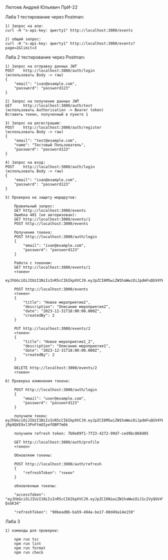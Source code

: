 Лютоев Андрей Юльевич ПрИ-22

Лаба 1 тестирование через Postman:

    1) Запрос на апи:
    curl -H "x-api-key: qwerty1" http://localhost:3000/events

    2) общий запрос:
    curl -H "x-api-key: qwerty1" http://localhost:3000/events?page=2&limit=3
  
  Лаба 2 тестирование через Postman:

    1) Запрос на отправку данных JWT
    POST    http://localhost:3000/auth/login    
    (использовать Body -> raw)
    {
        "email": "ivan@example.com",
        "password": "password123"
    }

    2) Запрос на получение данных JWT
    GET     http://localhost:3000/auth/test
    (использовать Authorisation -> Bearer token)
    Вставить токен, полученный в пункте 1

    3) Запрос на регистрацию:
    POST    http://localhost:3000/auth/register
    (использовать Body -> raw)
    {
        "email": "test@example.com",
        "name": "Тестовый Пользователь",
        "password": "password123"
    }

    4) Запрос на вход:
    POST    http://localhost:3000/auth/login    
    (использовать Body -> raw)
    {
        "email": "ivan@example.com",
        "password": "password123"
    }

    5) Проверка на защиту маршрутов:

        Правильный запрос:
        GET http://localhost:3000/events
        Ошибка 401 (не авторизован):
        GET http://localhost:3000/events/1
        POST http://localhost:3000/events

        Получение токена:
        POST http://localhost:3000/auth/login
        {
            "email": "ivan@example.com",
            "password": "password123"
        }

        Работа с токеном:
        GET http://localhost:3000/events/1
        <токен> 
        eyJhbGciOiJIUzI1NiIsInR5cCI6IkpXVCJ9.eyJpZCI6MSwiZW1haWwiOiJpdmFuQGV4YW1wbGUuY29tIiwiaWF0IjoxNzQ2MTExMjUzLCJleHAiOjE3NDYxMTQ4NTN9._YIVGYxp_UuUrIySZSYOIKOTigQ8aUDuCfYVeQjlPqg

        POST http://localhost:3000/events
        <токен> 
        {
            "title": "Новое мероприятие2",
            "description": "Описание мероприятия2",
            "date": "2023-12-31T18:00:00.000Z",
            "createdBy": 2
        }

        PUT http://localhost:3000/events/2
        <токен> 
        {
            "title": "Новое мероприятие1_2",
            "description": "Описание мероприятия1",
            "date": "2023-12-31T18:00:00.000Z",
            "createdBy": 2
        }

        DELETE http://localhost:3000/events/2
        <токен> 

    6) Проверка изменения токена:
    
        POST http://localhost:3000/auth/login
        {
            "email": "user@example.com",
            "password": "password123"
        }

        получили токен: eyJhbGciOiJIUzI1NiIsInR5cCI6IkpXVCJ9.eyJpZCI6MSwiZW1haWwiOiJpdmFuQGV4YW1wbGUuY29tIiwiaWF0IjoxNzQ2MTEzMzU0LCJleHAiOjE3NDYxMTQyNTR9.svLjOJOkuZYKJu-jRp0QXE9xl3PnFtmOIyefOBP7m6k

        получили refresh token: 7b0e89f1-7f23-4272-99d7-ced9bc860d05
        
        GET http://localhost:3000/auth/profile
        <токен>

        Обновляем токены:

        POST http://localhost:3000/auth/refresh
        {
            "refreshToken": "токен"
        }

        обновленные токены:
        
        "accessToken": "eyJhbGciOiJIUzI1NiIsInR5cCI6IkpXVCJ9.eyJpZCI6NiwiZW1haWwiOiJ1c2VyQGV4YW1wbGUuY29tIiwiaWF0IjoxNzQ2MTEzOTgyLCJleHAiOjE3NDYxMTQ4ODJ9.ghFsVblrcY5Oux_qW3fW2L3hJarfpDGa9XUb-QsGK34"
        
        "refreshToken": "90bead8b-ba59-494a-be17-80d49a14e159"





        
Лаба 3

    1) команды для проверки:

        npm run tsc
        npm run lint
        npm run format
        npm run check




    

